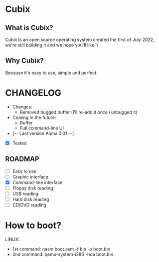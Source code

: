 # Cubix
## What is Cubix?
Cubix is an open source operating system created the first of July 2022, we're still building it and we hope you'll like it

## Why Cubix?
Because it's easy to use, simple and perfect.

# CHANGELOG
- Changes:
  - Removed bugged buffer (I'll re-add it once i unbugged it)
- Coming in the future:
  - Buffer
  - Full command-line UI
- [-- Last version Alpha 0.01 --]
- [x] Tested

## ROADMAP
- [ ] Easy to use
- [ ] Graphic interface
- [x] Command-line interface
- [ ] Floppy disk reading
- [ ] USB reading
- [ ] Hard disk reading
- [ ] CD/DVD reading

# How to boot?
LINUX:
- 1st command: nasm boot.asm -f bin -o boot.bin
- 2nd command: qemu-system-i386 -hda boot.bin
